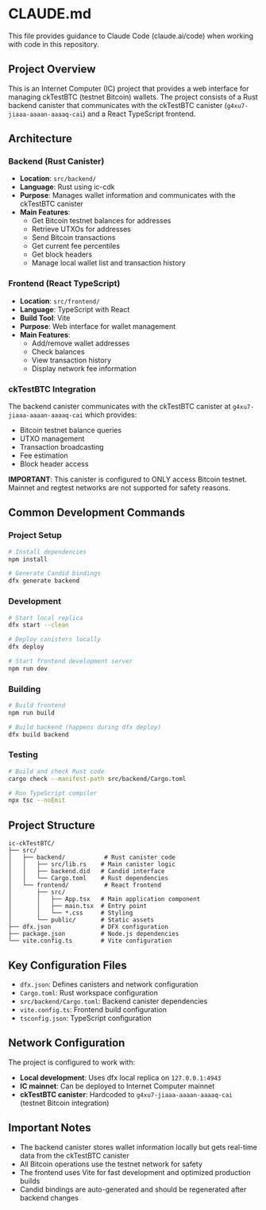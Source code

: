 # CLAUDE.md

This file provides guidance to Claude Code (claude.ai/code) when working with code in this repository.

## Project Overview

This is an Internet Computer (IC) project that provides a web interface for managing ckTestBTC (testnet Bitcoin) wallets. The project consists of a Rust backend canister that communicates with the ckTestBTC canister (`g4xu7-jiaaa-aaaan-aaaaq-cai`) and a React TypeScript frontend.

## Architecture

### Backend (Rust Canister)
- **Location**: `src/backend/`
- **Language**: Rust using ic-cdk
- **Purpose**: Manages wallet information and communicates with the ckTestBTC canister
- **Main Features**:
  - Get Bitcoin testnet balances for addresses
  - Retrieve UTXOs for addresses
  - Send Bitcoin transactions
  - Get current fee percentiles
  - Get block headers
  - Manage local wallet list and transaction history

### Frontend (React TypeScript)
- **Location**: `src/frontend/`
- **Language**: TypeScript with React
- **Build Tool**: Vite
- **Purpose**: Web interface for wallet management
- **Main Features**:
  - Add/remove wallet addresses
  - Check balances
  - View transaction history
  - Display network fee information

### ckTestBTC Integration
The backend canister communicates with the ckTestBTC canister at `g4xu7-jiaaa-aaaan-aaaaq-cai` which provides:
- Bitcoin testnet balance queries
- UTXO management  
- Transaction broadcasting
- Fee estimation
- Block header access

**IMPORTANT**: This canister is configured to ONLY access Bitcoin testnet. Mainnet and regtest networks are not supported for safety reasons.

## Common Development Commands

### Project Setup
```bash
# Install dependencies
npm install

# Generate Candid bindings
dfx generate backend
```

### Development
```bash
# Start local replica
dfx start --clean

# Deploy canisters locally
dfx deploy

# Start frontend development server
npm run dev
```

### Building
```bash
# Build frontend
npm run build

# Build backend (happens during dfx deploy)
dfx build backend
```

### Testing
```bash
# Build and check Rust code
cargo check --manifest-path src/backend/Cargo.toml

# Run TypeScript compiler
npx tsc --noEmit
```

## Project Structure

```
ic-ckTestBTC/
├── src/
│   ├── backend/           # Rust canister code
│   │   ├── src/lib.rs    # Main canister logic
│   │   ├── backend.did   # Candid interface
│   │   └── Cargo.toml    # Rust dependencies
│   └── frontend/          # React frontend
│       ├── src/
│       │   ├── App.tsx   # Main application component
│       │   ├── main.tsx  # Entry point
│       │   └── *.css     # Styling
│       └── public/       # Static assets
├── dfx.json              # DFX configuration
├── package.json          # Node.js dependencies
└── vite.config.ts        # Vite configuration
```

## Key Configuration Files

- `dfx.json`: Defines canisters and network configuration
- `Cargo.toml`: Rust workspace configuration
- `src/backend/Cargo.toml`: Backend canister dependencies
- `vite.config.ts`: Frontend build configuration
- `tsconfig.json`: TypeScript configuration

## Network Configuration

The project is configured to work with:
- **Local development**: Uses dfx local replica on `127.0.0.1:4943`
- **IC mainnet**: Can be deployed to Internet Computer mainnet
- **ckTestBTC canister**: Hardcoded to `g4xu7-jiaaa-aaaan-aaaaq-cai` (testnet Bitcoin integration)

## Important Notes

- The backend canister stores wallet information locally but gets real-time data from the ckTestBTC canister
- All Bitcoin operations use the testnet network for safety
- The frontend uses Vite for fast development and optimized production builds
- Candid bindings are auto-generated and should be regenerated after backend changes